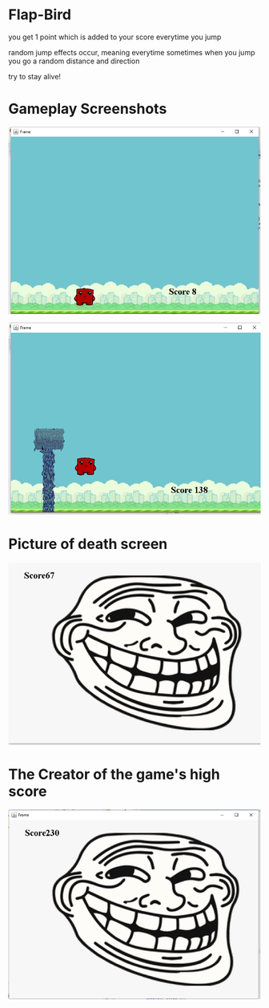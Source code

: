 # Flap-Bird
you get 1 point which is added to your score everytime you jump

random jump effects occur, meaning everytime sometimes when you jump you go a random distance and direction

try to stay alive!

# Gameplay Screenshots

![](https://github.com/jaydoncastro/Flap-Bird/blob/999ea587b27c87ae8e4d58e6dccd12610af12497/gameplay1.PNG)

![](https://github.com/jaydoncastro/Flap-Bird/blob/master/gameplay2.PNG)

# Picture of death screen

![](https://github.com/jaydoncastro/Flap-Bird/blob/2f8dee80366e3f2186dee9ebe457c579feb9bf87/flapbirddeathscreen.PNG)

# The Creator of the game's high score

![](https://github.com/jaydoncastro/Flap-Bird/blob/00aa2a084be2d3e37de5a1db4edd872fe68f93c5/jaydonhighscore.PNG)
